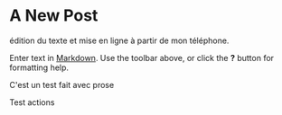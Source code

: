 # A New Post

édition du texte et mise en ligne à partir de mon téléphone.

Enter text in [Markdown](http://daringfireball.net/projects/markdown/). Use the toolbar above, or click the **?** button for formatting help.

C'est un test fait avec prose

Test actions
